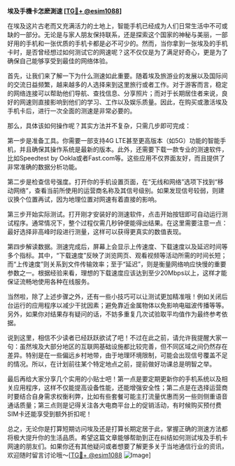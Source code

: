 **埃及手機卡怎麽測速 [[TG💪+ @esim1088](https://t.me/s/esim1088)]**

在埃及这片古老而又充满活力的土地上，智能手机已经成为人们日常生活中不可或缺的一部分。无论是与家人朋友保持联系，还是探索这个国家的神秘与美丽，一部好用的手机和一张优质的手机卡都是必不可少的。然而，当你拿到一张埃及的手机卡时，是否曾经想过如何测试它的网速呢？这不仅仅是为了满足好奇心，更是为了确保自己能够享受到最佳的网络体验。

首先，让我们来了解一下为什么测速如此重要。随着埃及旅游业的发展以及国际间的交流日益频繁，越来越多的人选择来到这里旅行或者工作。对于游客而言，稳定的网络连接可以帮助他们导航、查找信息、分享照片；而对于长期居住者来说，良好的网速则直接影响到他们的学习、工作以及娱乐质量。因此，在购买或激活埃及手机卡后，进行一次全面的测速是非常必要的。

那么，具体该如何操作呢？其实方法并不复杂，只需几步即可完成：

第一步是准备工具。你需要一部支持4G LTE甚至更高版本（如5G）功能的智能手机，并且确保其操作系统是最新的版本。此外，还需要下载一款专业的测速软件，比如Speedtest by Ookla或者Fast.com等。这些应用不仅界面友好，而且提供了非常准确的数据分析功能。

第二步是检查信号强度。打开你的手机设置页面，在“无线和网络”选项下找到“移动网络”，查看当前所使用的运营商名称及其信号级别。如果发现信号较弱，则建议换个位置再试，因为地理位置对网速有着直接的影响。

第三步开始实际测试。打开刚才安装好的测速软件，点击开始按钮即可自动运行测试程序。通常情况下，整个过程仅需几秒钟便能得出结果。在这里需要注意一点：最好选择非高峰时段进行测量，这样可以获得更真实的数值表现。

第四步解读数据。测速完成后，屏幕上会显示上传速度、下载速度以及延迟时间等多个指标。其中，“下载速度”反映了浏览网页、观看视频等活动所需的时间长短；而“上传速度”则关系到文件传输效率；至于“延迟”，则是衡量网络响应快慢的重要参数之一。根据经验来看，理想的下载速度应该达到至少20Mbps以上，这样才能保证流畅地使用各种在线服务。

当然啦，除了上述步骤之外，还有一些小技巧可以让测试更加精准哦！例如关闭后台运行的应用程序以减少干扰因素；避免靠近金属物体以免影响电磁波传播等等。另外，如果你对结果存有疑问的话，不妨多重复几次试验取平均值作为最终参考依据。

说到这里，相信不少读者已经跃跃欲试了吧！不过在此之前，请允许我提醒大家一句：虽然埃及大部分地区的互联网基础设施都比较完善，但不同区域之间仍然存在差异。特别是在一些偏远乡村地带，由于地理环境限制，可能会出现信号覆盖不足的情况。所以，在计划前往某个特定地点之前，提前做好功课总是明智之举。

最后再给大家分享几个实用的小贴士吧！第一点是要定期更新你的手机系统以及相关应用程序，这样不仅能提高设备性能，还能增强安全性；第二点是在选择运营商时要结合自身需求权衡利弊，比如有些套餐可能主打流量优惠而另一些则侧重语音通话质量；第三点则是记得关注各大电商平台上的促销活动，有时候购买预付费SIM卡还能享受到额外折扣呢！

总之，无论你是打算短期访问埃及还是打算长期定居于此，掌握正确的测速方法都将极大提升你的生活品质。希望这篇文章能够帮助到正在纠结如何测试埃及手机卡网速的朋友们。如果你还有其他疑问或者想要了解更多关于当地通信行业的资讯，欢迎随时留言讨论哦～[[TG💪+ @esim1088](https://t.me/s/esim1088) ![Image](https://i.postimg.cc/4NQfJmqS/Snipaste-2025-05-13-00-14-12.png)]